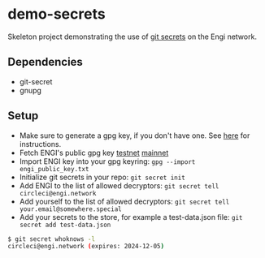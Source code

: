 # demo-secrets
Skeleton project demonstrating the use of [git secrets](https://git-secret.io/) on the Engi network.


## Dependencies
 - git-secret
 - gnupg

## Setup

- Make sure to generate a gpg key, if you don't have one. See [here](https://docs.github.com/en/authentication/managing-commit-signature-verification/generating-a-new-gpg-key) for instructions.
- Fetch ENGI's public gpg key [testnet](https://staging.engi.network/ssm/staging/config/gpg/public_key) [mainnet](https://engi.network/ssm/production/config/gpg/public_key)
- Import ENGI key into your gpg keyring: `gpg --import engi_public_key.txt`
- Initialize git secrets in your repo: `git secret init`
- Add ENGI to the list of allowed decryptors: `git secret tell circleci@engi.network`
- Add yourself to the list of allowed decryptors: `git secret tell your.email@somewhere.special`
- Add your secrets to the store, for example a test-data.json file: `git secret add test-data.json`


```bash
$ git secret whoknows -l
circleci@engi.network (expires: 2024-12-05)
```
